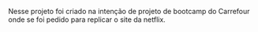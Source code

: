 Nesse projeto foi criado na intenção de projeto de bootcamp do Carrefour onde se foi pedido para replicar o site da netflix.